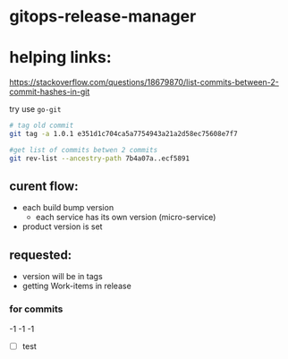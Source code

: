 # gitops-release-manager
# helping links:
https://stackoverflow.com/questions/18679870/list-commits-between-2-commit-hashes-in-git

try use `go-git`
```sh
# tag old commit
git tag -a 1.0.1 e351d1c704ca5a7754943a21a2d58ec75608e7f7

#get list of commits betwen 2 commits 
git rev-list --ancestry-path 7b4a07a..ecf5891
```
## curent flow:
- each build bump version
    - each service has its own version (micro-service)
- product version is set

## requested:
- version will be in tags
- getting Work-items in release

### for commits 
-1 
-1 
-1 
- [ ] test